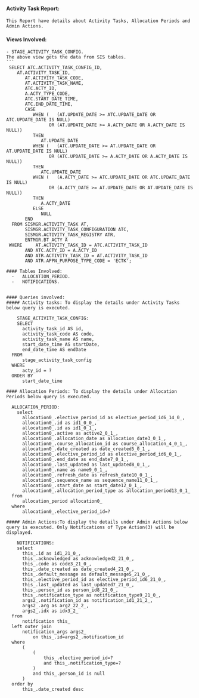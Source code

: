 #### Activity Task Report:  
    This Report have details about Activity Tasks, Allocation Periods and Admin Actions.
    
#### Views Involved:
    - STAGE_ACTIVITY_TASK_CONFIG.
    The above view gets the data from SIS tables.
    ```
     SELECT ATC.ACTIVITY_TASK_CONFIG_ID,
        AT.ACTIVITY_TASK_ID,
           AT.ACTIVITY_TASK_CODE,
           AT.ACTIVITY_TASK_NAME,
           ATC.ACTY_ID,
           A.ACTY_TYPE_CODE,
           ATC.START_DATE_TIME,
           ATC.END_DATE_TIME,
           CASE
              WHEN (   (AT.UPDATE_DATE >= ATC.UPDATE_DATE OR ATC.UPDATE_DATE IS NULL)
                    OR (AT.UPDATE_DATE >= A.ACTY_DATE OR A.ACTY_DATE IS NULL))
              THEN
                 AT.UPDATE_DATE
              WHEN (   (ATC.UPDATE_DATE >= AT.UPDATE_DATE OR AT.UPDATE_DATE IS NULL)
                    OR (ATC.UPDATE_DATE >= A.ACTY_DATE OR A.ACTY_DATE IS NULL))
              THEN
                 ATC.UPDATE_DATE
              WHEN (   (A.ACTY_DATE >= ATC.UPDATE_DATE OR ATC.UPDATE_DATE IS NULL)
                    OR (A.ACTY_DATE >= AT.UPDATE_DATE OR AT.UPDATE_DATE IS NULL))
              THEN
                 A.ACTY_DATE
              ELSE
                 NULL
           END
      FROM SISMGR.ACTIVITY_TASK AT,
           SISMGR.ACTIVITY_TASK_CONFIGURATION ATC,
           SISMGR.ACTIVITY_TASK_REGISTRY ATR,
           ENTMGR.BT_ACTY A
     WHERE     AT.ACTIVITY_TASK_ID = ATC.ACTIVITY_TASK_ID
           AND ATC.ACTY_ID = A.ACTY_ID
           AND ATR.ACTIVITY_TASK_ID = AT.ACTIVITY_TASK_ID
           AND ATR.APPN_PURPOSE_TYPE_CODE = 'ECTK';
  ```         
#### Tables Involved:
    -   ALLOCATION_PERIOD.
    -   NOTIFICATIONS.


#### Queries involved:
##### Activity tasks: To display the details under Activity Tasks below query is executed.
    
      STAGE_ACTIVITY_TASK_CONFIG:
      SELECT
        activity_task_id AS id,
        activity_task_code AS code,
        activity_task_name AS name,
        start_date_time AS startDate,
        end_date_time AS endDate
    FROM
        stage_activity_task_config
    WHERE
        acty_id = ?
    ORDER BY
        start_date_time
      
  #### Allocation Periods: To display the details under Allocation Periods below query is executed.
  
    ALLOCATION_PERIOD:
      select
        allocation0_.elective_period_id as elective_period_id6_14_0_,
        allocation0_.id as id1_0_0_,
        allocation0_.id as id1_0_1_,
        allocation0_.active as active2_0_1_,
        allocation0_.allocation_date as allocation_date3_0_1_,
        allocation0_.course_allocation_id as course_allocation_4_0_1_,
        allocation0_.date_created as date_created5_0_1_,
        allocation0_.elective_period_id as elective_period_id6_0_1_,
        allocation0_.end_date as end_date7_0_1_,
        allocation0_.last_updated as last_updated8_0_1_,
        allocation0_.name as name9_0_1_,
        allocation0_.refresh_date as refresh_date10_0_1_,
        allocation0_.sequence_name as sequence_name11_0_1_,
        allocation0_.start_date as start_date12_0_1_,
        allocation0_.allocation_period_type as allocation_period13_0_1_
    from
        allocation_period allocation0_
    where
        allocation0_.elective_period_id=?
      
  ##### Admin Actions:To display the details under Admin Actions below query is executed. Only Notifications of Type Action(3) will be displayed.
  
      NOTIFICATIONS:
      select
        this_.id as id1_21_0_,
        this_.acknowledged as acknowledged2_21_0_,
        this_.code as code3_21_0_,
        this_.date_created as date_created4_21_0_,
        this_.default_message as default_message5_21_0_,
        this_.elective_period_id as elective_period_id6_21_0_,
        this_.last_updated as last_updated7_21_0_,
        this_.person_id as person_id8_21_0_,
        this_.notification_type as notification_type9_21_0_,
        args2_.notification_id as notification_id1_21_2_,
        args2_.arg as arg2_22_2_,
        args2_.idx as idx3_2_
    from
        notification this_
    left outer join
        notification_args args2_
            on this_.id=args2_.notification_id
    where
        (
            (
                this_.elective_period_id=?
                and this_.notification_type=?
            )
            and this_.person_id is null
        )
    order by
        this_.date_created desc
     
